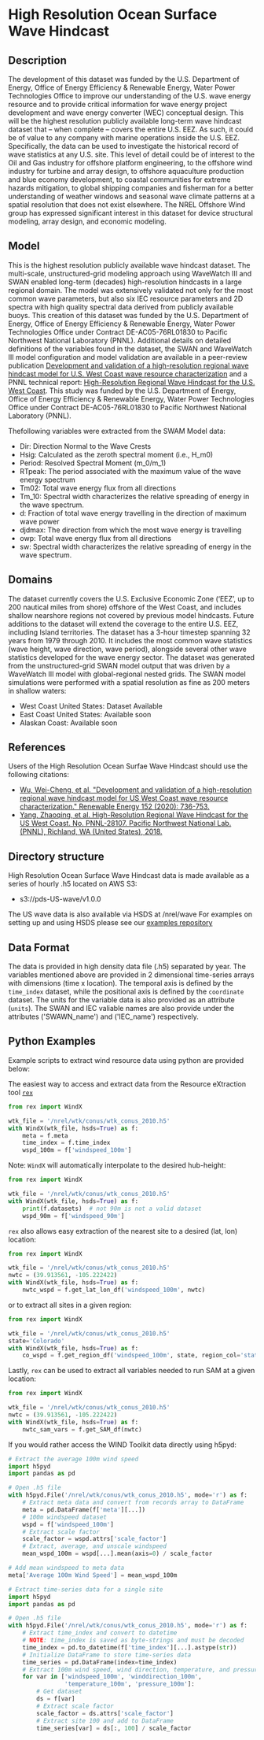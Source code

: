 # High Resolution Ocean Surface Wave Hindcast

## Description

The development of this dataset was funded by the U.S. Department of Energy, Office of Energy Efficiency & Renewable Energy, Water Power Technologies Office to improve our understanding of the U.S. wave energy resource and to provide critical information for wave energy project development and wave energy converter (WEC) conceptual design. This will be the highest resolution publicly available long-term wave hindcast dataset that – when complete – covers the entire U.S. EEZ. As such, it could be of value to any company with marine operations inside the U.S. EEZ. Specifically, the data can be used to investigate the historical record of wave statistics at any U.S. site. This level of detail could be of interest to the Oil and Gas industry for offshore platform engineering, to the offshore wind industry for turbine and array design, to offshore aquaculture production and blue economy development, to coastal communities for extreme hazards mitigation,  to global shipping companies and fisherman for a better understanding of weather windows and seasonal wave climate patterns at a spatial resolution that does not exist elsewhere. The NREL Offshore Wind group has expressed significant interest in this dataset for device structural modeling, array design, and economic modeling.

## Model

This is the highest resolution publicly available wave hindcast dataset. The multi-scale, unstructured-grid modeling approach using WaveWatch III and SWAN enabled long-term (decades) high-resolution hindcasts in a large regional domain. The model was extensively validated not only for the most common wave parameters, but also six IEC resource parameters and 2D spectra with high quality spectral data derived from publicly available buoys. This creation of this dataset was funded by the U.S. Department of Energy, Office of Energy Efficiency & Renewable Energy, Water Power Technologies Office under Contract DE-AC05-76RL01830 to Pacific Northwest National Laboratory (PNNL). Additional details on detailed definitions of the variables found in the dataset, the SWAN and WaveWatch III model configuration and model validation are available in a peer-review publication [Development and validation of a high-resolution regional wave hindcast model for U.S. West Coast wave resource characterization](https://www.osti.gov/biblio/1599105) and a PNNL technical report: [High-Resolution Regional Wave Hindcast for the U.S. West Coast](https://www.osti.gov/biblio/1573061/). This study was funded by the U.S. Department of Energy, Office of Energy Efficiency & Renewable Energy, Water Power Technologies Office under Contract DE-AC05-76RL01830 to Pacific Northwest National Laboratory (PNNL).

Thefollowing variables were extracted from the SWAM Model data:
- Dir: Direction Normal to the Wave Crests
- Hsig: Calculated as the zeroth spectral moment (i.e., H_m0)
- Period: Resolved Spectral Moment (m_0/m_1)
- RTpeak: The period associated with the maximum value of the wave energy spectrum
- Tm02: Total wave energy flux from all directions
- Tm_10: Spectral width characterizes the relative spreading of energy in the wave spectrum.
- d: Fraction of total wave energy travelling in the direction of maximum wave power
- djdmax: The direction from which the most wave energy is travelling
- owp: Total wave energy flux from all directions
- sw: Spectral width characterizes the relative spreading of energy in the wave spectrum.

## Domains

The dataset currently covers the U.S. Exclusive Economic Zone (‘EEZ’, up to 200 nautical miles from shore) offshore of the West Coast, and includes shallow nearshore regions not covered by previous model hindcasts. Future additions to the dataset will extend the coverage to the entire U.S. EEZ, including Island territories. The dataset has a 3-hour timestep spanning 32 years from 1979 through 2010. It includes the most common wave statistics (wave height, wave direction, wave period), alongside several other wave statistics developed for the wave energy sector. The dataset was generated from the unstructured-grid  SWAN model output that was driven by a WaveWatch III model with global-regional nested grids. The SWAN model simulations were performed with a spatial resolution as fine as 200 meters in shallow waters:

- West Coast United States: Dataset Available
- East Coast United States: Available soon
- Alaskan Coast: Available soon

## References

Users of the High Resolution Ocean Surfae Wave Hindcast should use the following citations:
- [Wu, Wei-Cheng, et al. "Development and validation of a high-resolution regional wave hindcast model for US West Coast wave resource characterization." Renewable Energy 152 (2020): 736-753.](https://www.osti.gov/biblio/1599105)
- [Yang, Zhaoqing, et al. High-Resolution Regional Wave Hindcast for the US West Coast. No. PNNL-28107. Pacific Northwest National Lab.(PNNL), Richland, WA (United States), 2018.](https://www.osti.gov/biblio/1573061/)

## Directory structure

High Resolution Ocean Surface Wave Hindcast data is made available as a series of hourly .h5 located on AWS S3:
- s3://pds-US-wave/v1.0.0


The US wave data is also available via HSDS at /nrel/wave
For examples on setting up and using HSDS please see our [examples repository](https://github.com/nrel/hsds-examples)

## Data Format

The data is provided in high density data file (.h5) separated by year. The
variables mentioned above are provided in 2 dimensional time-series arrays with
dimensions (time x location). The temporal axis is defined by the `time_index`
dataset, while the positional axis is defined by the `coordinate` dataset. The units for the
variable data is also provided as an attribute (`units`). The SWAN and IEC valiable names are also provide under the attributes ('SWAWN_name') and ('IEC_name') respectively.

## Python Examples

Example scripts to extract wind resource data using python are provided below:

The easiest way to access and extract data from the Resource eXtraction tool
[`rex`](https://github.com/nrel/rex)


```python
from rex import WindX

wtk_file = '/nrel/wtk/conus/wtk_conus_2010.h5'
with WindX(wtk_file, hsds=True) as f:
    meta = f.meta
    time_index = f.time_index
    wspd_100m = f['windspeed_100m']
```

Note: `WindX` will automatically interpolate to the desired hub-height:

```python
from rex import WindX

wtk_file = '/nrel/wtk/conus/wtk_conus_2010.h5'
with WindX(wtk_file, hsds=True) as f:
    print(f.datasets)  # not 90m is not a valid dataset
    wspd_90m = f['windspeed_90m']
```

`rex` also allows easy extraction of the nearest site to a desired (lat, lon)
location:

```python
from rex import WindX

wtk_file = '/nrel/wtk/conus/wtk_conus_2010.h5'
nwtc = (39.913561, -105.222422)
with WindX(wtk_file, hsds=True) as f:
    nwtc_wspd = f.get_lat_lon_df('windspeed_100m', nwtc)
```

or to extract all sites in a given region:

```python
from rex import WindX

wtk_file = '/nrel/wtk/conus/wtk_conus_2010.h5'
state='Colorado'
with WindX(wtk_file, hsds=True) as f:
    co_wspd = f.get_region_df('windspeed_100m', state, region_col='state')
```

Lastly, `rex` can be used to extract all variables needed to run SAM at a given
location:

```python
from rex import WindX

wtk_file = '/nrel/wtk/conus/wtk_conus_2010.h5'
nwtc = (39.913561, -105.222422)
with WindX(wtk_file, hsds=True) as f:
    nwtc_sam_vars = f.get_SAM_df(nwtc)
```

If you would rather access the WIND Toolkit data directly using h5pyd:

```python
# Extract the average 100m wind speed
import h5pyd
import pandas as pd

# Open .h5 file
with h5pyd.File('/nrel/wtk/conus/wtk_conus_2010.h5', mode='r') as f:
    # Extract meta data and convert from records array to DataFrame
    meta = pd.DataFrame(f['meta'][...])
    # 100m windspeed dataset
    wspd = f['windspeed_100m']
    # Extract scale factor
    scale_factor = wspd.attrs['scale_factor']
    # Extract, average, and unscale windspeed
    mean_wspd_100m = wspd[...].mean(axis=0) / scale_factor

# Add mean windspeed to meta data
meta['Average 100m Wind Speed'] = mean_wspd_100m
```

```python
# Extract time-series data for a single site
import h5pyd
import pandas as pd

# Open .h5 file
with h5pyd.File('/nrel/wtk/conus/wtk_conus_2010.h5', mode='r') as f:
    # Extract time_index and convert to datetime
    # NOTE: time_index is saved as byte-strings and must be decoded
    time_index = pd.to_datetime(f['time_index'][...].astype(str))
    # Initialize DataFrame to store time-series data
    time_series = pd.DataFrame(index=time_index)
    # Extract 100m wind speed, wind direction, temperature, and pressure
    for var in ['windspeed_100m', 'winddirection_100m',
    			'temperature_100m', 'pressure_100m']:
    	# Get dataset
    	ds = f[var]
    	# Extract scale factor
    	scale_factor = ds.attrs['scale_factor']
    	# Extract site 100 and add to DataFrame
    	time_series[var] = ds[:, 100] / scale_factor
```
